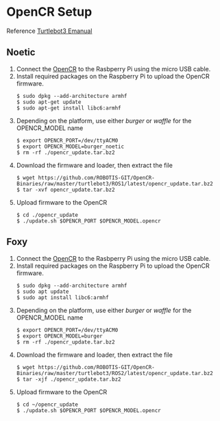 # OpenCR Setup
Reference [Turtlebot3 Emanual](https://emanual.robotis.com/docs/en/platform/turtlebot3/opencr_setup/#opencr-setup)

##  Noetic
1. Connect the [OpenCR](https://emanual.robotis.com/docs/en/parts/controller/opencr10/) to the Rasbperry Pi using the micro USB cable.
2. Install required packages on the Raspberry Pi to upload the OpenCR firmware.
    ```
    $ sudo dpkg --add-architecture armhf
    $ sudo apt-get update
    $ sudo apt-get install libc6:armhf
    ```
3. Depending on the platform, use either *burger* or *waffle* for the OPENCR_MODEL name
    ```
    $ export OPENCR_PORT=/dev/ttyACM0
    $ export OPENCR_MODEL=burger_noetic
    $ rm -rf ./opencr_update.tar.bz2
    ```
4. Download the firmware and loader, then extract the file
    ```
    $ wget https://github.com/ROBOTIS-GIT/OpenCR-Binaries/raw/master/turtlebot3/ROS1/latest/opencr_update.tar.bz2 
    $ tar -xvf opencr_update.tar.bz2 
    ```
5. Upload firmware to the OpenCR
    ```
    $ cd ./opencr_update
    $ ./update.sh $OPENCR_PORT $OPENCR_MODEL.opencr
    ```

## Foxy
1. Connect the [OpenCR](https://emanual.robotis.com/docs/en/parts/controller/opencr10/) to the Rasbperry Pi using the micro USB cable.
2. Install required packages on the Raspberry Pi to upload the OpenCR firmware.
    ```
    $ sudo dpkg --add-architecture armhf
    $ sudo apt update
    $ sudo apt install libc6:armhf
    ```
3. Depending on the platform, use either *burger* or *waffle* for the OPENCR_MODEL name
    ```
    $ export OPENCR_PORT=/dev/ttyACM0
    $ export OPENCR_MODEL=burger
    $ rm -rf ./opencr_update.tar.bz2
    ```
4. Download the firmware and loader, then extract the file
    ```
    $ wget https://github.com/ROBOTIS-GIT/OpenCR-Binaries/raw/master/turtlebot3/ROS2/latest/opencr_update.tar.bz2
    $ tar -xjf ./opencr_update.tar.bz2
    ```
5. Upload firmware to the OpenCR
    ```
    $ cd ~/opencr_update
    $ ./update.sh $OPENCR_PORT $OPENCR_MODEL.opencr
    ```